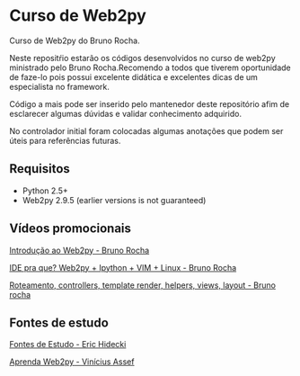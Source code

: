 Curso de Web2py
===============

Curso de Web2py do Bruno Rocha.

Neste repositŕio estarão os códigos desenvolvidos no curso de web2py ministrado pelo Bruno Rocha.Recomendo a todos que tiverem
oportunidade de faze-lo pois possui excelente didática e excelentes dicas de um especialista no framework.

Código a mais pode ser inserido pelo mantenedor deste repositório afim de esclarecer algumas dúvidas e validar conhecimento adquirido.

No controlador initial foram colocadas algumas anotações que podem ser úteis para referências futuras.


## Requisitos

* Python 2.5+
* Web2py 2.9.5 (earlier versions is not guaranteed)

## Vídeos promocionais

[Introdução ao Web2py - Bruno Rocha][Intro]

[IDE pra que? Web2py + Ipython + VIM + Linux - Bruno Rocha][IDE]

[Roteamento, controllers, template render, helpers, views, layout - Bruno rocha][Routes]

[Intro]: http://vimeo.com/30474661
[IDE]: http://vimeo.com/26387038
[Routes]: http://vimeo.com/31882548

## Fontes de estudo

[Fontes de Estudo - Eric Hidecki][Fontes-Estudo]

[Aprenda Web2py - Vinícius Assef][Aprenda-Python]

[Fontes-Estudo]: http://ericstk.wordpress.com/2013/01/08/web2py-fontes-de-estudo/
[Aprenda-Python]: http://aprenda-web2py.blogspot.com.br
